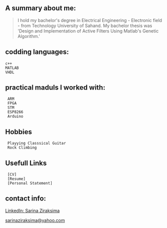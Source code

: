 


<h2>A summary about me:</h2>



> I hold my bachelor's degree in Electrical Engineering - Electronic field - from Technology University of Sahand. My bachelor thesis was 'Design and Implementation of Active Filters Using Matlab's Genetic Algorithm.'


<h2>codding languages:</h2>

> 
  ```
  c++
  MATLAB
  VHDL
  ```


<h2>practical maduls I worked with:</h2>

> 
 ```
  ARM
  FPGA
  STM
  ESP8266
  Arduino
  ```

<h2>Hobbies</h2>

> 
 ```
  Playying Classsical Guitar
  Rock Climbing
  ```

<h2>Usefull Links</h2>

> 
 ```
  [CV]
  [Resume]
  [Personal Statement]
  ```



<h2>contact info:</h2>


[LinkedIn: Sarina Ziraksima](https://www.linkedin.com/in/sarina-ziraksima-605827254?utm_source=share&utm_campaign=share_via&utm_content=profile&utm_medium=ios_app)

sarinaziraksima@yahoo.com

